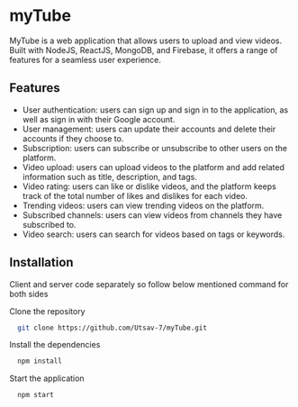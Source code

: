 
# myTube

MyTube is a web application that allows users to upload and view videos. Built with NodeJS, ReactJS, MongoDB, and Firebase, it offers a range of features for a seamless user experience.

## Features

- User authentication: users can sign up and sign in to the application, as well as sign in with their Google account.
- User management: users can update their accounts and delete their accounts if they choose to.
- Subscription: users can subscribe or unsubscribe to other users on the platform.
- Video upload: users can upload videos to the platform and add related information such as title, description, and tags.
- Video rating: users can like or dislike videos, and the platform keeps track of the total number of likes and dislikes for each video.
- Trending videos: users can view trending videos on the platform.
- Subscribed channels: users can view videos from channels they have subscribed to.
- Video search: users can search for videos based on tags or keywords.


## Installation

Client and server code separately so follow below mentioned command for both sides

 Clone the repository
```bash
  git clone https://github.com/Utsav-7/myTube.git
```
Install the dependencies
```bash
  npm install
```
Start the application
```bash
  npm start
```

